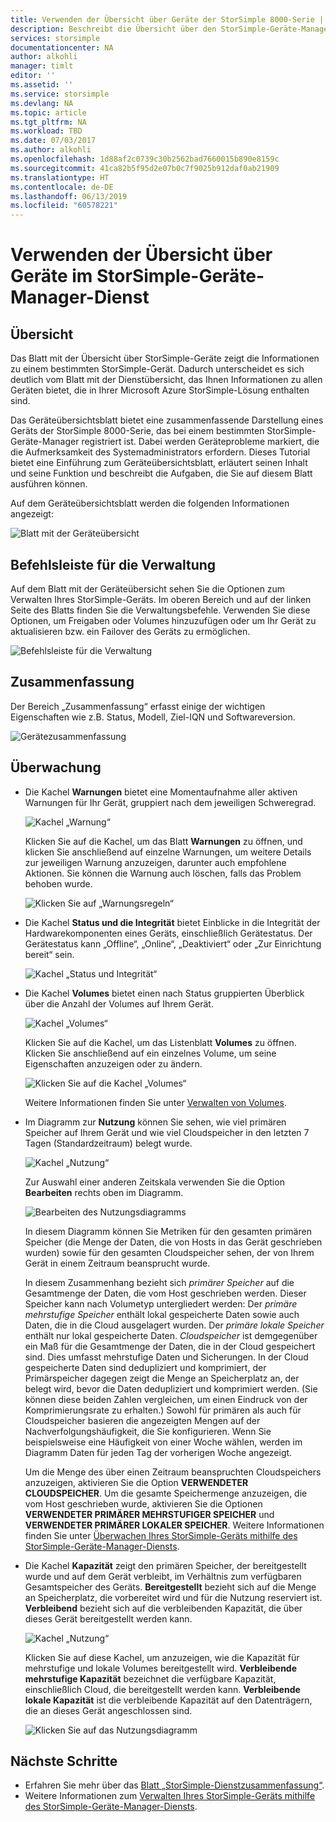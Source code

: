 ```yaml
---
title: Verwenden der Übersicht über Geräte der StorSimple 8000-Serie | Microsoft-Dokumentation
description: Beschreibt die Übersicht über den StorSimple-Geräte-Manager-Dienst und erläutert, wie diese verwendet wird, um Speichermetriken und verbundene Initiatoren anzuzeigen sowie nach der Seriennummer und dem IQN zu suchen.
services: storsimple
documentationcenter: NA
author: alkohli
manager: timlt
editor: ''
ms.assetid: ''
ms.service: storsimple
ms.devlang: NA
ms.topic: article
ms.tgt_pltfrm: NA
ms.workload: TBD
ms.date: 07/03/2017
ms.author: alkohli
ms.openlocfilehash: 1d88af2c0739c30b2562bad7660015b890e8159c
ms.sourcegitcommit: 41ca82b5f95d2e07b0c7f9025b912daf0ab21909
ms.translationtype: HT
ms.contentlocale: de-DE
ms.lasthandoff: 06/13/2019
ms.locfileid: "60578221"
---
```

# <a name="use-the-device-summary-in-storsimple-device-manager-service"></a>Verwenden der Übersicht über Geräte im StorSimple-Geräte-Manager-Dienst

## <a name="overview"></a>Übersicht
Das Blatt mit der Übersicht über StorSimple-Geräte zeigt die Informationen zu einem bestimmten StorSimple-Gerät. Dadurch unterscheidet es sich deutlich vom Blatt mit der Dienstübersicht, das Ihnen Informationen zu allen Geräten bietet, die in Ihrer Microsoft Azure StorSimple-Lösung enthalten sind.

Das Geräteübersichtsblatt bietet eine zusammenfassende Darstellung eines Geräts der StorSimple 8000-Serie, das bei einem bestimmten StorSimple-Geräte-Manager registriert ist. Dabei werden Geräteprobleme markiert, die die Aufmerksamkeit des Systemadministrators erfordern. Dieses Tutorial bietet eine Einführung zum Geräteübersichtsblatt, erläutert seinen Inhalt und seine Funktion und beschreibt die Aufgaben, die Sie auf diesem Blatt ausführen können.

Auf dem Geräteübersichtsblatt werden die folgenden Informationen angezeigt:

![Blatt mit der Geräteübersicht](./media/storsimple-8000-device-dashboard/device-summary1.png)

## <a name="management-command-bar"></a>Befehlsleiste für die Verwaltung

Auf dem Blatt mit der Geräteübersicht sehen Sie die Optionen zum Verwalten Ihres StorSimple-Geräts. Im oberen Bereich und auf der linken Seite des Blatts finden Sie die Verwaltungsbefehle. Verwenden Sie diese Optionen, um Freigaben oder Volumes hinzuzufügen oder um Ihr Gerät zu aktualisieren bzw. ein Failover des Geräts zu ermöglichen.

![Befehlsleiste für die Verwaltung](./media/storsimple-8000-device-dashboard/device-summary2.png)

## <a name="essentials"></a>Zusammenfassung

Der Bereich „Zusammenfassung“ erfasst einige der wichtigen Eigenschaften wie z.B. Status, Modell, Ziel-IQN und Softwareversion. 

![Gerätezusammenfassung](./media/storsimple-8000-device-dashboard/device-summary3.png)

## <a name="monitoring"></a>Überwachung

* Die Kachel **Warnungen** bietet eine Momentaufnahme aller aktiven Warnungen für Ihr Gerät, gruppiert nach dem jeweiligen Schweregrad.

    ![Kachel „Warnung“](./media/storsimple-8000-device-dashboard/device-summary4.png)

    Klicken Sie auf die Kachel, um das Blatt **Warnungen** zu öffnen, und klicken Sie anschließend auf einzelne Warnungen, um weitere Details zur jeweiligen Warnung anzuzeigen, darunter auch empfohlene Aktionen. Sie können die Warnung auch löschen, falls das Problem behoben wurde.

    ![Klicken Sie auf „Warnungsregeln“](./media/storsimple-8000-device-dashboard/device-summary10.png)

* Die Kachel **Status und die Integrität** bietet Einblicke in die Integrität der Hardwarekomponenten eines Geräts, einschließlich Gerätestatus. Der Gerätestatus kann „Offline“, „Online“, „Deaktiviert“ oder „Zur Einrichtung bereit“ sein.

    ![Kachel „Status und Integrität“](./media/storsimple-8000-device-dashboard/device-summary5.png)

* Die Kachel **Volumes** bietet einen nach Status gruppierten Überblick über die Anzahl der Volumes auf Ihrem Gerät.

    ![Kachel „Volumes“](./media/storsimple-8000-device-dashboard/device-summary6.png)

    Klicken Sie auf die Kachel, um das Listenblatt **Volumes** zu öffnen. Klicken Sie anschließend auf ein einzelnes Volume, um seine Eigenschaften anzuzeigen oder zu ändern.
    
    ![Klicken Sie auf die Kachel „Volumes“](./media/storsimple-8000-device-dashboard/device-summary9.png)
    
    Weitere Informationen finden Sie unter [Verwalten von Volumes](storsimple-8000-manage-volumes-u2.md).

* Im Diagramm zur **Nutzung** können Sie sehen, wie viel primären Speicher auf Ihrem Gerät und wie viel Cloudspeicher in den letzten 7 Tagen (Standardzeitraum) belegt wurde.

     ![Kachel „Nutzung“](./media/storsimple-8000-device-dashboard/device-summary7.png)
    
     Zur Auswahl einer anderen Zeitskala verwenden Sie die Option **Bearbeiten** rechts oben im Diagramm.

     ![Bearbeiten des Nutzungsdiagramms](./media/storsimple-8000-device-dashboard/device-summary12.png)

     In diesem Diagramm können Sie Metriken für den gesamten primären Speicher (die Menge der Daten, die von Hosts in das Gerät geschrieben wurden) sowie für den gesamten Cloudspeicher sehen, der von Ihrem Gerät in einem Zeitraum beansprucht wurde.
  
     In diesem Zusammenhang bezieht sich *primärer Speicher* auf die Gesamtmenge der Daten, die vom Host geschrieben werden. Dieser Speicher kann nach Volumetyp untergliedert werden: Der *primäre mehrstufige Speicher* enthält lokal gespeicherte Daten sowie auch Daten, die in die Cloud ausgelagert wurden. Der *primäre lokale Speicher* enthält nur lokal gespeicherte Daten. *Cloudspeicher* ist demgegenüber ein Maß für die Gesamtmenge der Daten, die in der Cloud gespeichert sind. Dies umfasst mehrstufige Daten und Sicherungen. In der Cloud gespeicherte Daten sind dedupliziert und komprimiert, der Primärspeicher dagegen zeigt die Menge an Speicherplatz an, der belegt wird, bevor die Daten dedupliziert und komprimiert werden. (Sie können diese beiden Zahlen vergleichen, um einen Eindruck von der Komprimierungsrate zu erhalten.) Sowohl für primären als auch für Cloudspeicher basieren die angezeigten Mengen auf der Nachverfolgungshäufigkeit, die Sie konfigurieren. Wenn Sie beispielsweise eine Häufigkeit von einer Woche wählen, werden im Diagramm Daten für jeden Tag der vorherigen Woche angezeigt.

     Um die Menge des über einen Zeitraum beanspruchten Cloudspeichers anzuzeigen, aktivieren Sie die Option **VERWENDETER CLOUDSPEICHER**. Um die gesamte Speichermenge anzuzeigen, die vom Host geschrieben wurde, aktivieren Sie die Optionen **VERWENDETER PRIMÄRER MEHRSTUFIGER SPEICHER** und **VERWENDETER PRIMÄRER LOKALER SPEICHER**. 
     Weitere Informationen finden Sie unter [Überwachen Ihres StorSimple-Geräts mithilfe des StorSimple-Geräte-Manager-Diensts](storsimple-monitor-device.md).


* Die Kachel **Kapazität** zeigt den primären Speicher, der bereitgestellt wurde und auf dem Gerät verbleibt, im Verhältnis zum verfügbaren Gesamtspeicher des Geräts. **Bereitgestellt** bezieht sich auf die Menge an Speicherplatz, die vorbereitet wird und für die Nutzung reserviert ist. **Verbleibend** bezieht sich auf die verbleibenden Kapazität, die über dieses Gerät bereitgestellt werden kann. 

    ![Kachel „Nutzung“](./media/storsimple-8000-device-dashboard/device-summary8.png)

    Klicken Sie auf diese Kachel, um anzuzeigen, wie die Kapazität für mehrstufige und lokale Volumes bereitgestellt wird. **Verbleibende mehrstufige Kapazität** bezeichnet die verfügbare Kapazität, einschließlich Cloud, die bereitgestellt werden kann. **Verbleibende lokale Kapazität** ist die verbleibende Kapazität auf den Datenträgern, die an dieses Gerät angeschlossen sind.

    ![Klicken Sie auf das Nutzungsdiagramm](./media/storsimple-8000-device-dashboard/device-summary13.png)


## <a name="next-steps"></a>Nächste Schritte
* Erfahren Sie mehr über das [Blatt „StorSimple-Dienstzusammenfassung“](storsimple-8000-service-dashboard.md).
* Weitere Informationen zum [Verwalten Ihres StorSimple-Geräts mithilfe des StorSimple-Geräte-Manager-Diensts](storsimple-8000-manager-service-administration.md).

